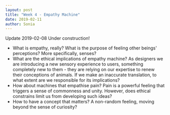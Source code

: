 ```yaml
---
layout: post
title: "Week 4 - Empathy Machine"
date: 2019-02-11
author: Sonia
---
```


Update 2019-02-08
Under construction!

- What is empathy, really? What is the purpose of feeling other beings' perceptions? More specifically, senses?
- What are the ethical implications of empathy machine? As designers we are introducing a new sensory experience to users, something completely new to them - they are relying on our expertise to renew their conceptions of animals. If we make an inaccurate translation, to what extent are we responsible for its implications?
- How about machines that empathise pain? Pain is a powerful feeling that triggers a sense of commonness and unity. However, does ethical constrains limit us from developing such ideas?
- How to have a concept that matters? A non-random feeling, moving beyond the sense of curiosity? 
